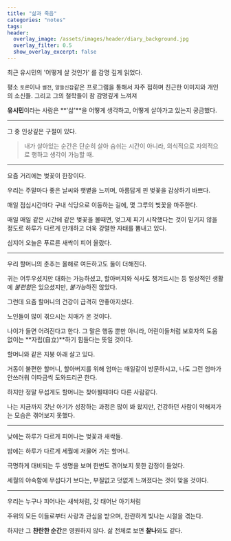 ```yaml
---
title: "삶과 죽음"
categories: "notes"
tags:
header:
  overlay_image: /assets/images/header/diary_background.jpg
  overlay_filter: 0.5
  show_overlay_excerpt: false
---
```


최근 유시민의 '어떻게 살 것인가' 를 감명 깊게 읽었다.

평소 `토론`이나 `썰전`, `알쓸신잡`같은 프로그램을 통해서 자주 접하며 친근한 이미지와 개인의 소신들. 그리고 그의 철학들이 참 감명깊게 느껴져 

**유시민**이라는 사람은 **'삶'**을 어떻게 생각하고, 어떻게 살아가고 있는지 궁금했다.

---

그 중 인상깊은 구절이 있다.

> 내가 살아있는 순간은 단순히 살아 숨쉬는 시간이 아니라, 의식적으로 자의적으로 행하고 생각이 가능할 때.

---

요즘 거리에는 벚꽃이 한창이다.

우리는 주말마다 좋은 날씨와 햇볕을 느끼며, 아름답게 핀 벚꽃을 감상하기 바쁘다.

매일 점심시간마다 구내 식당으로 이동하는 길에, 몇 그루의 벚꽃을 마주한다.

매일 매일 같은 시간에 같은 벚꽃을 볼때면, 엊그제 피기 시작했다는 것이 믿기지 않을 정도로 하루가 다르게 만개하고 더욱 강렬한 자태를 뽐내고 있다.

심지어 오늘은 푸르른 새싹이 피어 올랐다.

---

우리 할머니의 춘추는 올해로 여든하고도 둘이 더해진다.

귀는 어두우셨지만 대화는 가능하셨고, 할아버지와 식사도 챙겨드시는 등 일상적인 생활에 *불편함*은 있으셨지만, *불가능*하진 않았다.

그런데 요즘 할머니의 건강이 급격히 안좋아지셨다.

노인들이 많이 겪으시는 치매가 온 것이다.

나이가 들면 어려진다고 한다. 그 말은 행동 뿐만 아니라, 어린이들처럼 보호자의 도움 없이는 **자립(自立)**하기 힘들다는 뜻일 것이다.

할머니와 같은 지붕 아래 살고 있다.

거동이 불편한 할머니, 할아버지를 위해 엄마는 매일같이 방문하시고, 나도 그런 엄마가 안쓰러워 이따금씩 도와드리곤 한다.

하지만 정말 무섭게도 할머니는 찾아뵐때마다 다른 사람같다.

나는 지금까지 갓난 아기가 성장하는 과정은 많이 봐 왔지만, 건강하던 사람이 약해져가는 모습은 겪어보지 못했다.

---

낮에는 하루가 다르게 피어나는 벚꽃과 새싹들.

밤에는 하루가 다르게 세월에 저물어 가는 할머니.

극명하게 대비되는 두 생명을 보며 한번도 겪어보지 못한 감정이 들었다.

세월의 야속함에 무섭다기 보다는, 부질없고 덧없게 느껴졌다는 것이 맞을 것이다.

---

우리는 누구나 피어나는 새싹처럼, 갓 태어난 아기처럼

주위의 모든 이들로부터 사랑과 관심을 받으며, 찬란하게 빛나는 시절을 겪는다.

하지만 그 **찬란한 순간**은 영원하지 않다. 삶 전체로 보면 **찰나**와도 같다.